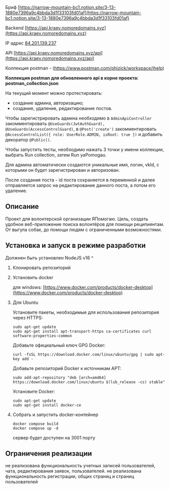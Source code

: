 
Бриф [https://narrow-mountain-bc1.notion.site/3-13-1880e7396a9c4bbda3d1f33103fd01af](https://narrow-mountain-bc1.notion.site/3-13-1880e7396a9c4bbda3d1f33103fd01af)

Backend  [https://api.kraev.nomoredomains.xyz](https://api.kraev.nomoredomains.xyz)

IP адрес [84.201.139.237](84.201.139.237)

API [https://api.kraev.nomoredomains.xyz/api](https://api.kraev.nomoredomains.xyz/api)

Коллекция postman - (https://www.postman.com/phizick/workspace/ihelp)

**Коллекция postman для обновленного api в корне проекта: postman_collection.json**

На текущий момент можно протестировать:
- создание админа, авторизацию;
- создание, удаление, редактирование постов.

Чтобы зарегистрировать админа необходимо в `AdminApiController` закомментировать `@UseGuards(JwtAuthGuard), @UseGuards(AccessControlGuard)`, в `@Post('create')` закомментировать `@AccessControlList({ role: UserRole.ADMIN, isRoot: true })` и добавить декоратор `@Public()`.

Чтобы запустить тесты, необходимо нажать 3 точки у имени коллекции, выбрать Run collection, затем Run yaPomogau.

Для админа автоматически создаются уникальные имя, логин, vkId, с которыми он будет зарегистрирован и авторизован.

После создания поста - id поста сохраняется в переменной и далее отправляется запрос на редактирование данного поста, а потом его удаление.


## Описание
Проект для волонтерской организации ЯПомогаю. Цель, создать удобное веб-приложение поиска волонтёров для помощи реципиентам. От выгула собак, до помощи людям с ограниченными возможностями.


## Установка и запуск в режиме разработки

Должнен быть установлен NodeJS v16 ^

1. Клонировать репозиторий



2. Установить docker

   для windows: [https://www.docker.com/products/docker-desktop](https://www.docker.com/products/docker-desktop)



3. Для Ubuntu

   Установите пакеты, необходимые для использования репозитория через HTTPS:
   ```shell
   sudo apt-get update
   sudo apt-get install apt-transport-https ca-certificates curl software-properties-common
   ```
   Добавьте официальный ключ GPG Docker:
   ```shell
   curl -fsSL https://download.docker.com/linux/ubuntu/gpg | sudo apt-key add -
   ```

   Добавьте репозиторий Docker к источникам APT:
   ```shell
   sudo add-apt-repository "deb [arch=amd64] https://download.docker.com/linux/ubuntu $(lsb_release -cs) stable"
   ```

   Установите Docker:
   ```shell
   sudo apt-get update
   sudo apt-get install docker-ce
   ```


4. Собрать и запустить docker-контейнер

   ```shell
   docker compose build
   docker compose up -d
   ```
   сервер будет доступен на 3001 порту


## Ограничения реализации

не реализована функциональность учетных записей пользователей, чата, редактирования заявок, пользователей.
не реализована функциональность регистрации, общих страниц и страниц пользователей
